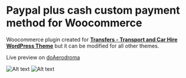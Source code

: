 # Paypal plus cash custom payment method for Woocommerce
Woocommerce plugin created for <b><a href="https://www.themeenergy.com/themes/wordpress/transfers/">Transfers - Transport and Car Hire WordPress Theme</a></b> but it can be modified for all other themes.

<p>Live preview on <a href="https://doaerodroma.hr" target="_blank">doAerodroma</a></p>

![Alt text](https://github.com/IKancijan/Paypal-plus-cash-custom-payment-method-for-Woocommerce/screenshots/paypal-plus-cash-backend.JPG?raw=true "Backend")
![Alt text](https://github.com/IKancijan/Paypal-plus-cash-custom-payment-method-for-Woocommerce/screenshots/paypal-plus-cash.JPG?raw=true "Frontend")
